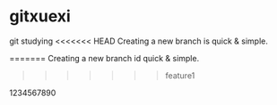 # gitxuexi
git studying
<<<<<<< HEAD
Creating a new branch is quick & simple.

=======
Creating a new branch id quick & simple.
>>>>>>> feature1

1234567890
